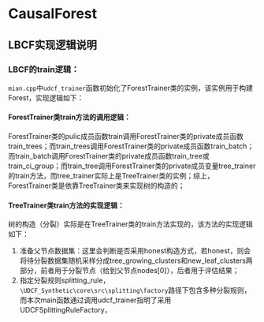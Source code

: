 # CausalForest

## LBCF实现逻辑说明

### LBCF的train逻辑：
`mian.cpp`中`udcf_trainer`函数初始化了ForestTrainer类的实例，该实例用于构建Forest，实现逻辑如下：
#### ForestTrainer类train方法的调用逻辑：
ForestTrainer类的pulic成员函数train调用ForestTrainer类的private成员函数train_trees；而train_trees调用ForestTrainer类的private成员函数train_batch；而train_batch调用ForestTrainer类的private成员函数train_tree或train_ci_group；而train_tree调用ForestTrainer类的private成员变量tree_trainer的train方法，而tree_trainer实际上是TreeTrainer类的实例；综上，ForestTrainer类是依靠TreeTrainer类来实现树的构造的；

#### TreeTrainer类train方法的实现逻辑：
树的构造（分裂）实际是在TreeTrainer类的train方法实现的，该方法的实现逻辑如下：

1. 准备父节点数据集：这里会判断是否采用honest构造方式，若honest，则会将待分裂数据集随机采样分成tree_growing_clusters和new_leaf_clusters两部分，前者用于分裂节点（给到父节点nodes[0]），后者用于评估结果；
2. 指定分裂规则splitting_rule，`\UDCF_Synthetic\core\src\splitting\factory`路径下包含多种分裂规则，而本次main函数通过调用udcf_trainer指明了采用UDCFSplittingRuleFactory，